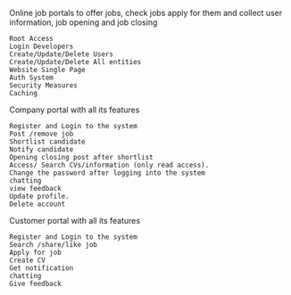 Online job portals to offer jobs, check jobs apply for them and collect user information, job opening and job closing

    Root Access
    Login Developers
    Create/Update/Delete Users
    Create/Update/Delete All entities
    Website Single Page
    Auth System
    Security Measures
    Caching


Company portal with all its features

    Register and Login to the system
    Post /remove job
    Shortlist candidate
    Notify candidate
    Opening closing post after shortlist
    Access/ Search CVs/information (only read access).
    Change the password after logging into the system
    chatting
    view feedback
    Update profile.
    Delete account


Customer portal with all its features

    Register and Login to the system
    Search /share/like job
    Apply for job
    Create CV
    Get notification
    chatting
    Give feedback
